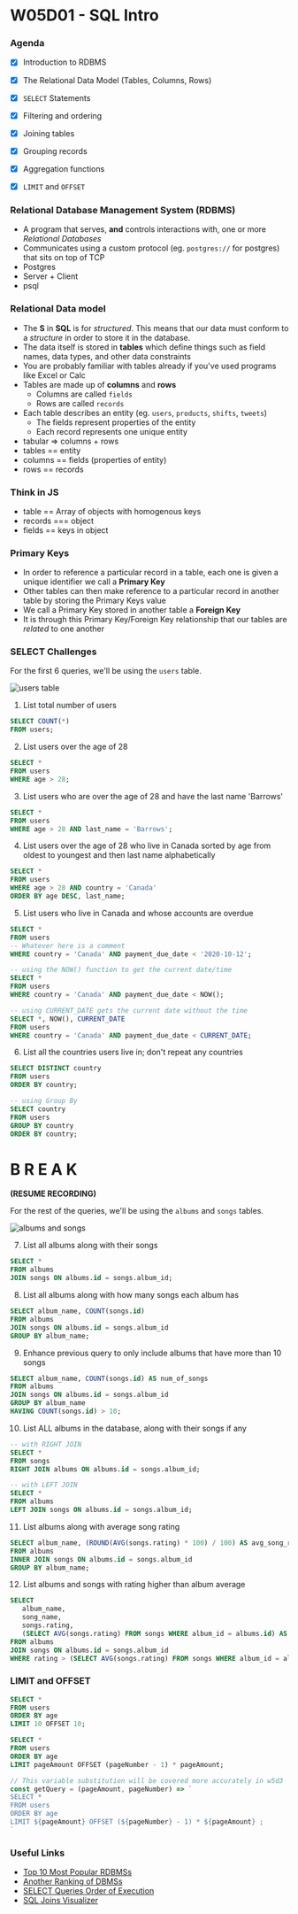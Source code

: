 # W05D01 - SQL Intro

### Agenda
- [x] Introduction to RDBMS
- [x] The Relational Data Model (Tables, Columns, Rows)
- [x] `SELECT` Statements
- [x] Filtering and ordering
- [x] Joining tables
- [x] Grouping records
- [x] Aggregation functions
- [x] `LIMIT` and `OFFSET`


### Relational Database Management System (RDBMS)
- A program that serves, **and** controls interactions with, one or more _Relational Databases_
- Communicates using a custom protocol (eg. `postgres://` for postgres) that sits on top of TCP
- Postgres
- Server + Client
- psql

### Relational Data model
- The **S** in **SQL** is for _structured_. This means that our data must conform to a _structure_ in order to store it in the database.
- The data itself is stored in **tables** which define things such as field names, data types, and other data constraints
- You are probably familiar with tables already if you've used programs like Excel or Calc
- Tables are made up of **columns** and **rows**
  - Columns are called `fields`
  - Rows are called `records`
- Each table describes an entity (eg. `users`, `products`, `shifts`, `tweets`)
  - The fields represent properties of the entity
  - Each record represents one unique entity
- tabular => columns + rows
- tables == entity
- columns == fields (properties of entity)
- rows == records

### Think in JS
- table == Array of objects with homogenous keys
- records === object
- fields == keys in object

### Primary Keys
- In order to reference a particular record in a table, each one is given a unique identifier we call a **Primary Key**
- Other tables can then make reference to a particular record in another table by storing the Primary Keys value
- We call a Primary Key stored in another table a **Foreign Key**
- It is through this Primary Key/Foreign Key relationship that our tables are _related_ to one another


### SELECT Challenges

For the first 6 queries, we'll be using the `users` table.

![users table](https://p47.f4.n0.cdn.getcloudapp.com/items/xQuAAZZ6/Image%202020-10-12%20at%2012.53.40%20PM.png?source=viewer&v=bfe68ca8160f12e1d34c29f6d95e6549)

1. List total number of users

```sql
SELECT COUNT(*)
FROM users;
```

2. List users over the age of 28

```sql
SELECT *
FROM users
WHERE age > 28;
```

3. List users who are over the age of 28 and have the last name 'Barrows'

```sql
SELECT *
FROM users
WHERE age > 28 AND last_name = 'Barrows';
```

4. List users over the age of 28 who live in Canada sorted by age from oldest to youngest and then last name alphabetically

```sql
SELECT *
FROM users
WHERE age > 28 AND country = 'Canada'
ORDER BY age DESC, last_name;
```

5. List users who live in Canada and whose accounts are overdue

```sql
SELECT *
FROM users
-- Whatever here is a comment
WHERE country = 'Canada' AND payment_due_date < '2020-10-12';

-- using the NOW() function to get the current date/time
SELECT *
FROM users
WHERE country = 'Canada' AND payment_due_date < NOW();

-- using CURRENT_DATE gets the current date without the time
SELECT *, NOW(), CURRENT_DATE
FROM users
WHERE country = 'Canada' AND payment_due_date < CURRENT_DATE;
```

6. List all the countries users live in; don't repeat any countries

```sql
SELECT DISTINCT country
FROM users
ORDER BY country;

-- using Group By
SELECT country
FROM users
GROUP BY country
ORDER BY country;
```

# B R E A K

**(RESUME RECORDING)**

For the rest of the queries, we'll be using the `albums` and `songs` tables.

![albums and songs](https://p47.f4.n0.cdn.getcloudapp.com/items/6quPPkWe/Image%202020-10-12%20at%2012.53.01%20PM.png?source=viewer&v=83426eefcd3eec30ecc76fd6c94918df)

7. List all albums along with their songs

```sql
SELECT *
FROM albums
JOIN songs ON albums.id = songs.album_id;
```

8. List all albums along with how many songs each album has

```sql
SELECT album_name, COUNT(songs.id)
FROM albums
JOIN songs ON albums.id = songs.album_id
GROUP BY album_name;
```

9. Enhance previous query to only include albums that have more than 10 songs

```sql
SELECT album_name, COUNT(songs.id) AS num_of_songs
FROM albums
JOIN songs ON albums.id = songs.album_id
GROUP BY album_name
HAVING COUNT(songs.id) > 10;
```

10. List ALL albums in the database, along with their songs if any

```sql
-- with RIGHT JOIN
SELECT *
FROM songs
RIGHT JOIN albums ON albums.id = songs.album_id;

-- with LEFT JOIN
SELECT *
FROM albums
LEFT JOIN songs ON albums.id = songs.album_id;
```

11. List albums along with average song rating

```sql
SELECT album_name, (ROUND(AVG(songs.rating) * 100) / 100) AS avg_song_rating
FROM albums
INNER JOIN songs ON albums.id = songs.album_id
GROUP BY album_name;
```

12. List albums and songs with rating higher than album average

```sql
SELECT
   album_name,
   song_name,
   songs.rating,
   (SELECT AVG(songs.rating) FROM songs WHERE album_id = albums.id) AS album_avg_rating
FROM albums
JOIN songs ON albums.id = songs.album_id
WHERE rating > (SELECT AVG(songs.rating) FROM songs WHERE album_id = albums.id);
```

### LIMIT and OFFSET

```sql
SELECT *
FROM users
ORDER BY age
LIMIT 10 OFFSET 10;

SELECT *
FROM users
ORDER BY age
LIMIT pageAmount OFFSET (pageNumber - 1) * pageAmount;
```

```js
// This variable substitution will be covered more accurately in w5d3
const getQuery = (pageAmount, pageNumber) => `
SELECT *
FROM users
ORDER BY age
LIMIT ${pageAmount} OFFSET (${pageNumber} - 1) * ${pageAmount} ;
`
```


### Useful Links
- [Top 10 Most Popular RDBMSs](https://www.c-sharpcorner.com/article/what-are-the-most-popular-relational-databases/)
- [Another Ranking of DBMSs](https://db-engines.com/en/ranking)
- [SELECT Queries Order of Execution](https://sqlbolt.com/lesson/select_queries_order_of_execution)
- [SQL Joins Visualizer](https://sql-joins.leopard.in.ua/)